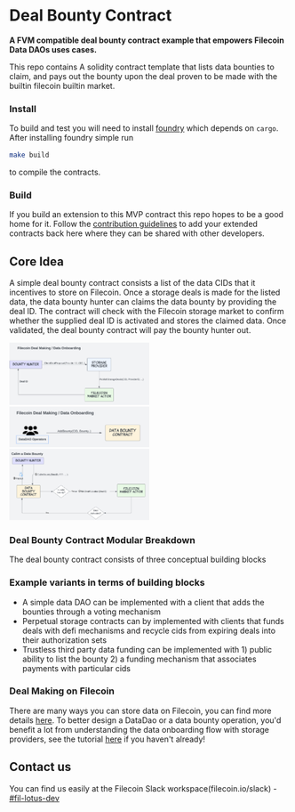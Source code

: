 # Deal Bounty Contract
**A FVM compatible deal bounty contract example that empowers Filecoin Data DAOs uses cases.**

This repo contains A solidity contract template that lists data bounties to claim, and pays out the bounty upon the deal proven to be made with the builtin filecoin builtin market.

### Install

To build and test you will need to install [foundry](https://github.com/foundry-rs/foundry/blob/master/README.md) which depends on `cargo`.  After installing foundry simple run

```sh
make build
```

to compile the contracts.


### Build

If you build an extension to this MVP contract this repo hopes to be a good home for it.  Follow the [contribution guidelines](https://github.com/lotus-web3/client-contract/blob/main/CONTRIBUTING.md) to add your extended contracts back here where they can be shared with other developers.


## Core Idea

A simple deal bounty contract consists a list of the data CIDs that it incentives to store on Filecoin. Once a storage deals is made for the listed data, the data bounty hunter can claims the data bounty by providing the deal ID. The contract will check with the Filecoin storage market to confirm whether the supplied deal ID is activated and stores the claimed data. Once validated, the deal bounty contract will pay the bounty hunter out. 

<img src="/img/dealmaking.png" width="50%">
<img src="/img/addbounty.png" width="50%">
<img src="/img/claimdatabounty.png" width="50%">


### Deal Bounty Contract Modular Breakdown

The deal bounty contract consists of three conceptual building blocks
<TODO>

### Example variants in terms of building blocks
* A simple data DAO can be implemented with a client that adds the bounties through a voting mechanism
* Perpetual storage contracts can by implemented with clients that funds deals with defi mechanisms and recycle cids from expiring deals into their authorization sets
* Trustless third party data funding can be implemented with 1) public ability to list the bounty 2) a funding mechanism that associates payments with particular cids 


### Deal Making on Filecoin

There are many ways you can store data on Filecoin, you can find more details [here](https://dataonboarding.filecoin.io). To better design a DataDao or a data bounty operation, you'd benefit a lot from understanding the data onboarding flow with storage providers, see the tutorial [here](https://docs.filecoin.io/get-started/store-and-retrieve/introduction/) if you haven't already!

## Contact us
You can find us easily at the Filecoin Slack workspace(filecoin.io/slack) - [#fil-lotus-dev](https://filecoinproject.slack.com/archives/CP50PPW2X)

